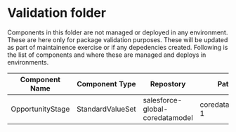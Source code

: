# Validation folder

Components in this folder are not managed or deployed in any environment. These are here only for package validation purposes. These will be updated as part of maintainence exercise or if any depedencies created. Following is the list of components and where these are managed and deploys in environments.

Component Name      | Component Type        | Repostory                         | Path in Repository            |
---------------     | --------------        | --------------------------------- | ----------------------------- |
OpportunityStage    | StandardValueSet      | salesforce-global-coredatamodel   | coredatamodel/unpackaged-1    |
